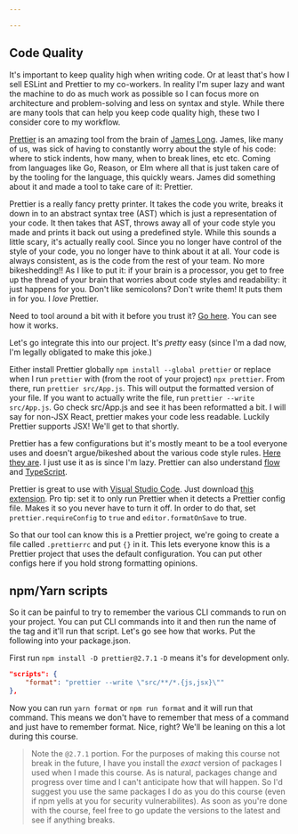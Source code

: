 ```yaml
---

---
```


## Code Quality

It's important to keep quality high when writing code. Or at least that's how I sell ESLint and Prettier to my co-workers. In reality I'm super lazy and want the machine to do as much work as possible so I can focus more on architecture and problem-solving and less on syntax and style. While there are many tools that can help you keep code quality high, these two I consider core to my workflow.

[Prettier][prettier] is an amazing tool from the brain of [James Long][jlongster]. James, like many of us, was sick of having to constantly worry about the style of his code: where to stick indents, how many, when to break lines, etc etc. Coming from languages like Go, Reason, or Elm where all that is just taken care of by the tooling for the language, this quickly wears. James did something about it and made a tool to take care of it: Prettier.

Prettier is a really fancy pretty printer. It takes the code you write, breaks it down in to an abstract syntax tree (AST) which is just a representation of your code. It then takes that AST, throws away all of your code style you made and prints it back out using a predefined style. While this sounds a little scary, it's actually really cool. Since you no longer have control of the style of your code, you no longer have to think about it at all. Your code is always consistent, as is the code from the rest of your team. No more bikeshedding!! As I like to put it: if your brain is a processor, you get to free up the thread of your brain that worries about code styles and readability: it just happens for you. Don't like semicolons? Don't write them! It puts them in for you. I _love_ Prettier.

Need to tool around a bit with it before you trust it? [Go here][prettier-playground]. You can see how it works.

Let's go integrate this into our project. It's _pretty_ easy (since I'm a dad now, I'm legally obligated to make this joke.)

Either install Prettier globally `npm install --global prettier` or replace when I run `prettier` with (from the root of your project) `npx prettier`. From there, run `prettier src/App.js`. This will output the formatted version of your file. If you want to actually write the file, run `prettier --write src/App.js`. Go check src/App.js and see it has been reformatted a bit. I will say for non-JSX React, prettier makes your code less readable. Luckily Prettier supports JSX! We'll get to that shortly.

Prettier has a few configurations but it's mostly meant to be a tool everyone uses and doesn't argue/bikeshed about the various code style rules. [Here they are][prettier-options]. I just use it as is since I'm lazy. Prettier can also understand [flow][flow] and [TypeScript][ts].

Prettier is great to use with [Visual Studio Code][vscode]. Just download [this extension][vscode-prettier]. Pro tip: set it to only run Prettier when it detects a Prettier config file. Makes it so you never have to turn it off. In order to do that, set `prettier.requireConfig` to `true` and `editor.formatOnSave` to true.

So that our tool can know this is a Prettier project, we're going to create a file called `.prettierrc` and put `{}` in it. This lets everyone know this is a Prettier project that uses the default configuration. You can put other configs here if you hold strong formatting opinions.

## npm/Yarn scripts

So it can be painful to try to remember the various CLI commands to run on your project. You can put CLI commands into it and then run the name of the tag and it'll run that script. Let's go see how that works. Put the following into your package.json.

First run `npm install -D prettier@2.7.1` `-D` means it's for development only.

```json
"scripts": {
	"format": "prettier --write \"src/**/*.{js,jsx}\""
},
```

Now you can run `yarn format` or `npm run format` and it will run that command. This means we don't have to remember that mess of a command and just have to remember format. Nice, right? We'll be leaning on this a lot during this course.

> Note the `@2.7.1` portion. For the purposes of making this course not break in the future, I have you install the _exact_ version of packages I used when I made this course. As is natural, packages change and progress over time and I can't anticipate how that will happen. So I'd suggest you use the same packages I do as you do this course (even if npm yells at you for security vulnerabilites). As soon as you're done with the course, feel free to go update the versions to the latest and see if anything breaks.

[jlongster]: https://twitter.com/jlongster
[prettier]: https://github.com/prettier/prettier
[prettier-playground]: https://prettier.io/playground/
[prettier-options]: https://prettier.io/docs/en/options.html
[flow]: https://flow.org/
[prettier-ide]: https://github.com/prettier/prettier#editor-integration
[ts]: https://www.typescriptlang.org/
[vscode]: https://code.visualstudio.com/?WT.mc_id=reactintro-github-brholt
[vscode-prettier]: https://marketplace.visualstudio.com/items?itemName=esbenp.prettier-vscode&WT.mc_id=reactintro-github-brholt
